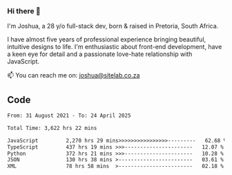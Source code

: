 ### Hi there 👋

I'm Joshua, a 28 y/o full-stack dev, born & raised in Pretoria, South Africa. 

I have almost five years of professional experience bringing beautiful, intuitive designs to life. I'm enthusiastic about front-end development, have a keen eye for detail and a passionate love-hate relationship with JavaScript.

📫 You can reach me on: joshua@sitelab.co.za

## **Code**

<!--START_SECTION:waka-->

```txt
From: 31 August 2021 - To: 24 April 2025

Total Time: 3,622 hrs 22 mins

JavaScript         2,270 hrs 29 mins>>>>>>>>>>>>>>>>---------   62.68 %
TypeScript         437 hrs 19 mins >>>----------------------   12.07 %
Python             372 hrs 21 mins >>>----------------------   10.28 %
JSON               130 hrs 38 mins >------------------------   03.61 %
XML                78 hrs 58 mins  >------------------------   02.18 %
```

<!--END_SECTION:waka-->
